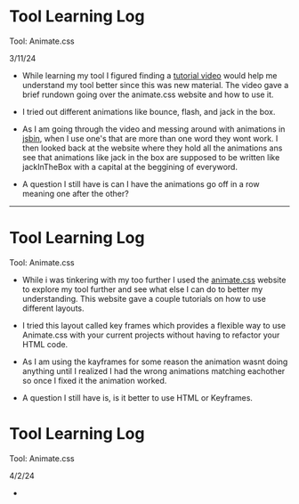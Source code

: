 # Tool Learning Log

Tool: Animate.css

3/11/24


* While learning my tool I figured finding a [tutorial video](https://www.youtube.com/watch?v=VzbBcVRquYA) would help me understand my tool better since this was new material. The video gave a brief rundown going over the animate.css website and how to use it.

* I tried out different animations like bounce, flash, and jack in the box.

* As I am going through the video and messing around with animations in [jsbin](https://jsbin.com/dahicidebo/edit?html,css,output), when I use one's that are more than one word they wont work. I then looked back at the website where they hold all the animations ans see that animations like jack in the box are supposed to be written like jackInTheBox with a capital at the beggining of everyword.

* A question I still have is can I have the animations go off in a row meaning one after the other?

---


# Tool Learning Log

Tool: Animate.css

* While i was tinkering with my too further I used the [animate.css](https://animate.style/) website to explore my tool further and see what else I can do to better my understanding. This website gave a couple tutorials on how to use different layouts.

* I tried this layout called key frames which provides a flexible way to use Animate.css with your current projects without having to refactor your HTML code.

* As I am using the kayframes for some reason the animation wasnt doing anything until I realized I had the wrong animations matching eachother so once I fixed it the animation worked.

* A question I still have is, is it better to use HTML or Keyframes.

# Tool Learning Log

Tool: Animate.css

4/2/24

*




<!--
* Links you used today (websites, videos, etc)
* Things you tried, progress you made, etc
* Challenges, a-ha moments, etc
* Questions you still have
* What you're going to try next
-->
